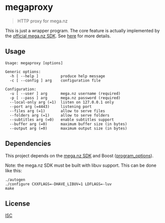 # megaproxy

> HTTP proxy for mega.nz

This is just a wrapper program. The core feature is actually implemented by the [official mega.nz SDK](https://github.com/meganz/sdk).
See [here](https://github.com/meganz/sdk/blob/v2.8.0/include/megaapi.h#L7881) for more details.

## Usage

```
Usage: megaproxy [options]

Generic options:
  -h [ --help ]          produce help message
  -c [ --config ] arg    configuration file

Configuration:
  -u [ --user ] arg      mega.nz username (required)
  -p [ --pass ] arg      mega.nz password (required)
  --local-only arg (=1)  listen on 127.0.0.1 only
  --port arg (=4443)     listening port
  --files arg (=1)       allow to serve files
  --folders arg (=1)     allow to serve folders
  --subtitles arg (=0)   enable subtitles support
  --buffer arg (=0)      maximum buffer size (in bytes)
  --output arg (=0)      maximum output size (in bytes)
```

## Dependencies

This project depends on the [mega.nz SDK](https://github.com/meganz/sdk) and Boost ([program_options](https://github.com/boostorg/program_options)).

Note: the mega.nz SDK must be built with libuv support. This can be done like this:

```
./autogen
./configure CXXFLAGS=-DHAVE_LIBUV=1 LDFLAGS=-luv
make
```

## License

[ISC](https://github.com/connesc/megaproxy/blob/master/LICENSE)
